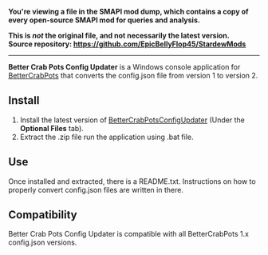 **You're viewing a file in the SMAPI mod dump, which contains a copy of every open-source SMAPI mod
for queries and analysis.**

**This is _not_ the original file, and not necessarily the latest version.**  
**Source repository: https://github.com/EpicBellyFlop45/StardewMods**

----

**Better Crab Pots Config Updater** is a Windows console application for [BetterCrabPots](https://www.nexusmods.com/stardewvalley/mods/3159) that converts the config.json file from version 1 to version 2.

## Install
1. Install the latest version of [BetterCrabPotsConfigUpdater](https://www.nexusmods.com/stardewvalley/mods/3159?tab=files) (Under the **Optional Files** tab).
3. Extract the .zip file run the application using .bat file.

## Use
Once installed and extracted, there is a README.txt. Instructions on how to properly convert config.json files are written in there.

## Compatibility
Better Crab Pots Config Updater is compatible with all BetterCrabPots 1.x config.json versions.